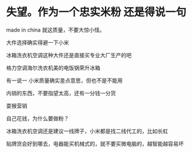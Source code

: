 # 失望。作为一个忠实米粉  还是得说一句


made in china 就这质量，不要大惊小怪。

大件选择确实得避一下小米<img id="aimg_zQ69t" onclick="zoom(this, this.src, 0, 0, 0)" class="zoom" src="https://cdn.jsdelivr.net/gh/hishis/forum-master/public/images/patch.gif" onmouseover="img_onmouseoverfunc(this)" onload="thumbImg(this)" border="0" alt="" />

冰箱洗衣机空调这种大件还是直接买专业大厂生产的吧

格力空调海尔洗衣机美的电饭锅荣升冰箱

有一说一 小米质量确实差点意思，但也不是不能用

内销的东西，不要指望太高，还有一分钱一分货

耍猴营销

自己花钱，为什么要做粉？

冰箱洗衣机空调还是建议一线牌子，小米都是找二线代工的，比如长虹

贴牌货会好到哪去，电器能买机械式的，就不要买微电脑的，越智能越容易坏

